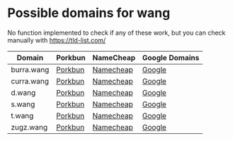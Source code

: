 # Possible domains for wang

No function implemented to check if any of these work, but you can check manually with https://tld-list.com/

| Domain | Porkbun | NameCheap | Google Domains |
|---|---|---|---|
| burra.wang | [Porkbun](https://porkbun.com/checkout/search?prb=e814663da1&tlds=&idnLanguage=&search=search&q=burra.wang) | [Namecheap](https://www.namecheap.com/domains/registration/results/?domain=burra.wang) | [Google](https://domains.google.com/registrar/search?searchTerm=burra.wang) |
| curra.wang | [Porkbun](https://porkbun.com/checkout/search?prb=e814663da1&tlds=&idnLanguage=&search=search&q=curra.wang) | [Namecheap](https://www.namecheap.com/domains/registration/results/?domain=curra.wang) | [Google](https://domains.google.com/registrar/search?searchTerm=curra.wang) |
| d.wang | [Porkbun](https://porkbun.com/checkout/search?prb=e814663da1&tlds=&idnLanguage=&search=search&q=d.wang) | [Namecheap](https://www.namecheap.com/domains/registration/results/?domain=d.wang) | [Google](https://domains.google.com/registrar/search?searchTerm=d.wang) |
| s.wang | [Porkbun](https://porkbun.com/checkout/search?prb=e814663da1&tlds=&idnLanguage=&search=search&q=s.wang) | [Namecheap](https://www.namecheap.com/domains/registration/results/?domain=s.wang) | [Google](https://domains.google.com/registrar/search?searchTerm=s.wang) |
| t.wang | [Porkbun](https://porkbun.com/checkout/search?prb=e814663da1&tlds=&idnLanguage=&search=search&q=t.wang) | [Namecheap](https://www.namecheap.com/domains/registration/results/?domain=t.wang) | [Google](https://domains.google.com/registrar/search?searchTerm=t.wang) |
| zugz.wang | [Porkbun](https://porkbun.com/checkout/search?prb=e814663da1&tlds=&idnLanguage=&search=search&q=zugz.wang) | [Namecheap](https://www.namecheap.com/domains/registration/results/?domain=zugz.wang) | [Google](https://domains.google.com/registrar/search?searchTerm=zugz.wang) |
